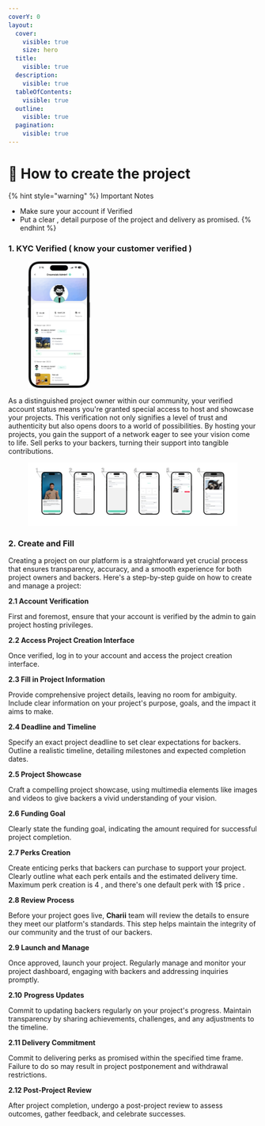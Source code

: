 ```yaml
---
coverY: 0
layout:
  cover:
    visible: true
    size: hero
  title:
    visible: true
  description:
    visible: true
  tableOfContents:
    visible: true
  outline:
    visible: true
  pagination:
    visible: true
---
```


# 📖 How to create the project&#x20;

{% hint style="warning" %}
Important Notes

* Make sure your account if Verified
* Put a clear , detail purpose of the project and delivery as promised.
{% endhint %}

### 1. KYC Verified ( know your customer verified )&#x20;

<div align="left">

<figure><img src="../../.gitbook/assets/iPhone 15 Pro Black Titanium Mockup Portrait.png" alt="" width="125"><figcaption></figcaption></figure>

</div>

As a distinguished project owner within our community, your verified account status means you're granted special access to host and showcase your projects. This verification not only signifies a level of trust and authenticity but also opens doors to a world of possibilities. By hosting your projects, you gain the support of a network eager to see your vision come to life. Sell perks to your backers, turning their support into tangible contributions.

<figure><img src="../../.gitbook/assets/Frame 7 (1).png" alt=""><figcaption></figcaption></figure>

### 2. Create and Fill

Creating a project on our platform is a straightforward yet crucial process that ensures transparency, accuracy, and a smooth experience for both project owners and backers. Here's a step-by-step guide on how to create and manage a project:

**2.1 Account Verification**

First and foremost, ensure that your account is verified by the admin to gain project hosting privileges.

**2.2 Access Project Creation Interface**

Once verified, log in to your account and access the project creation interface.

**2.3 Fill in Project Information**

Provide comprehensive project details, leaving no room for ambiguity. Include clear information on your project's purpose, goals, and the impact it aims to make.

**2.4 Deadline and Timeline**

Specify an exact project deadline to set clear expectations for backers. Outline a realistic timeline, detailing milestones and expected completion dates.

**2.5 Project Showcase**

Craft a compelling project showcase, using multimedia elements like images and videos to give backers a vivid understanding of your vision.

**2.6 Funding Goal**

Clearly state the funding goal, indicating the amount required for successful project completion.

**2.7 Perks Creation**

Create enticing perks that backers can purchase to support your project. Clearly outline what each perk entails and the estimated delivery time. Maximum perk creation is 4 , and there's one default perk with 1$ price .

**2.8 Review Process**

Before your project goes live, **Charii** team will review the details to ensure they meet our platform's standards. This step helps maintain the integrity of our community and the trust of our backers.

**2.9 Launch and Manage**

Once approved, launch your project. Regularly manage and monitor your project dashboard, engaging with backers and addressing inquiries promptly.

**2.10** **Progress Updates**

Commit to updating backers regularly on your project's progress. Maintain transparency by sharing achievements, challenges, and any adjustments to the timeline.

**2.11 Delivery Commitment**

Commit to delivering perks as promised within the specified time frame. Failure to do so may result in project postponement and withdrawal restrictions.

**2.12 Post-Project Review**

After project completion, undergo a post-project review to assess outcomes, gather feedback, and celebrate successes.
